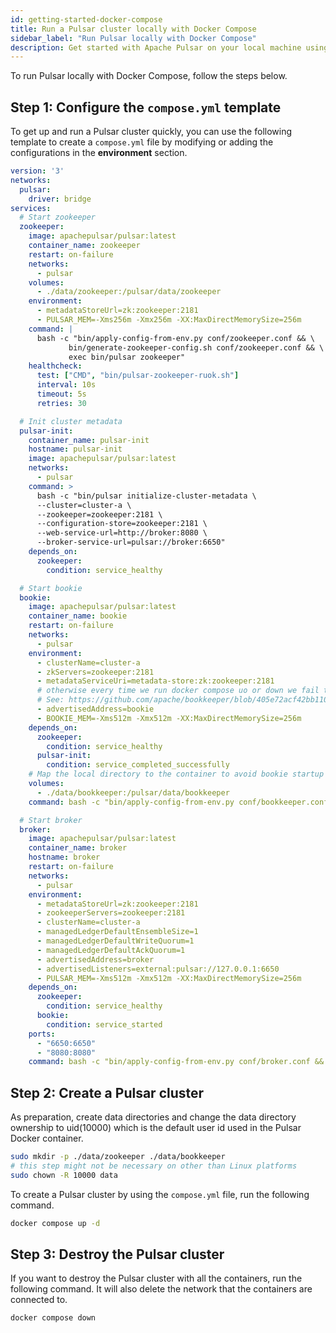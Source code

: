 ```yaml
---
id: getting-started-docker-compose
title: Run a Pulsar cluster locally with Docker Compose
sidebar_label: "Run Pulsar locally with Docker Compose"
description: Get started with Apache Pulsar on your local machine using Docker Compose.
---
```


To run Pulsar locally with Docker Compose, follow the steps below.

## Step 1: Configure the `compose.yml` template

To get up and run a Pulsar cluster quickly, you can use the following template to create a `compose.yml` file by modifying or adding the configurations in the **environment** section.

```yaml
version: '3'
networks:
  pulsar:
    driver: bridge
services:
  # Start zookeeper
  zookeeper:
    image: apachepulsar/pulsar:latest
    container_name: zookeeper
    restart: on-failure
    networks:
      - pulsar
    volumes:
      - ./data/zookeeper:/pulsar/data/zookeeper
    environment:
      - metadataStoreUrl=zk:zookeeper:2181
      - PULSAR_MEM=-Xms256m -Xmx256m -XX:MaxDirectMemorySize=256m
    command: |
      bash -c "bin/apply-config-from-env.py conf/zookeeper.conf && \
             bin/generate-zookeeper-config.sh conf/zookeeper.conf && \
             exec bin/pulsar zookeeper"
    healthcheck:
      test: ["CMD", "bin/pulsar-zookeeper-ruok.sh"]
      interval: 10s
      timeout: 5s
      retries: 30

  # Init cluster metadata
  pulsar-init:
    container_name: pulsar-init
    hostname: pulsar-init
    image: apachepulsar/pulsar:latest
    networks:
      - pulsar
    command: >
      bash -c "bin/pulsar initialize-cluster-metadata \
      --cluster=cluster-a \
      --zookeeper=zookeeper:2181 \
      --configuration-store=zookeeper:2181 \
      --web-service-url=http://broker:8080 \
      --broker-service-url=pulsar://broker:6650"
    depends_on:
      zookeeper:
        condition: service_healthy

  # Start bookie
  bookie:
    image: apachepulsar/pulsar:latest
    container_name: bookie
    restart: on-failure
    networks:
      - pulsar
    environment:
      - clusterName=cluster-a
      - zkServers=zookeeper:2181
      - metadataServiceUri=metadata-store:zk:zookeeper:2181
      # otherwise every time we run docker compose uo or down we fail to start due to Cookie
      # See: https://github.com/apache/bookkeeper/blob/405e72acf42bb1104296447ea8840d805094c787/bookkeeper-server/src/main/java/org/apache/bookkeeper/bookie/Cookie.java#L57-68
      - advertisedAddress=bookie
      - BOOKIE_MEM=-Xms512m -Xmx512m -XX:MaxDirectMemorySize=256m
    depends_on:
      zookeeper:
        condition: service_healthy
      pulsar-init:
        condition: service_completed_successfully
    # Map the local directory to the container to avoid bookie startup failure due to insufficient container disks.
    volumes:
      - ./data/bookkeeper:/pulsar/data/bookkeeper
    command: bash -c "bin/apply-config-from-env.py conf/bookkeeper.conf && exec bin/pulsar bookie"

  # Start broker
  broker:
    image: apachepulsar/pulsar:latest
    container_name: broker
    hostname: broker
    restart: on-failure
    networks:
      - pulsar
    environment:
      - metadataStoreUrl=zk:zookeeper:2181
      - zookeeperServers=zookeeper:2181
      - clusterName=cluster-a
      - managedLedgerDefaultEnsembleSize=1
      - managedLedgerDefaultWriteQuorum=1
      - managedLedgerDefaultAckQuorum=1
      - advertisedAddress=broker
      - advertisedListeners=external:pulsar://127.0.0.1:6650
      - PULSAR_MEM=-Xms512m -Xmx512m -XX:MaxDirectMemorySize=256m
    depends_on:
      zookeeper:
        condition: service_healthy
      bookie:
        condition: service_started
    ports:
      - "6650:6650"
      - "8080:8080"
    command: bash -c "bin/apply-config-from-env.py conf/broker.conf && exec bin/pulsar broker"
```

## Step 2: Create a Pulsar cluster

As preparation, create data directories and change the data directory ownership to uid(10000) which is the default user id used in the Pulsar Docker container.

```bash
sudo mkdir -p ./data/zookeeper ./data/bookkeeper
# this step might not be necessary on other than Linux platforms
sudo chown -R 10000 data
```

To create a Pulsar cluster by using the `compose.yml` file, run the following command.

```bash
docker compose up -d
```

## Step 3: Destroy the Pulsar cluster

If you want to destroy the Pulsar cluster with all the containers, run the following command. It will also delete the network that the containers are connected to.

```bash
docker compose down
```

